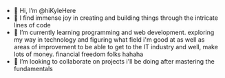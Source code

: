 - 👋 Hi, I’m @hiKyleHere
- 👀 I find immense joy in creating and building things through the intricate lines of code 
- 🌱 I’m currently learning programming and web development. exploring my way in technology and figuring what field i'm good at as well as areas of improvement to be able to get to the IT industry and well, make lots of money. financial freedom folks hahaha
- 💞️ I’m looking to collaborate on projects i'll be doing after mastering the fundamentals

<!---
hiKyleHere/hiKyleHere is a ✨ special ✨ repository because its `README.md` (this file) appears on your GitHub profile.
You can click the Preview link to take a look at your changes.
--->
